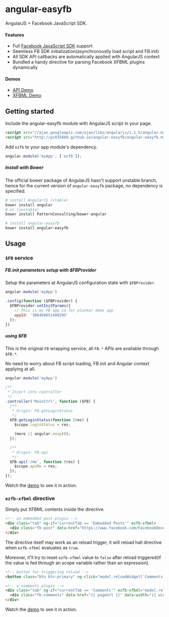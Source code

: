 # angular-easyfb

AngularJS + Facebook JavaScript SDK.

#### Features

* Full [Facebook JavaScript SDK](https://developers.facebook.com/docs/reference/javascript/) support
* Seemless FB SDK initialization(asynchronouslly load script and FB.init)
* All SDK API callbacks are automatically applied with AngularJS context
* Bundled a handy directive for parsing Facebook XFBML plugins dynamically


#### Demos

* [API Demo](http://plnkr.co/edit/qclqht?p=preview)
* [XFBML Demo](http://plnkr.co/edit/eak9VY?p=preview)

## Getting started

Include the angular-easyfb module with AngularJS script in your page.
```html
<script src="//ajax.googleapis.com/ajax/libs/angularjs/1.1.5/angular.min.js"></script>
<script src="http://pc035860.github.io/angular-easyfb/angular-easyfb.min.js"></script>
```

Add `ezfb` to your app module's dependency.
```js
angular.module('myApp', ['ezfb']);
```

##### Install with Bower

The official bower package of AngularJS hasn't support unstable branch, hence for the current version of `angular-easyfb` package, no dependency is specified.

```sh
# install AngularJS (stable)
bower install angular
# or (unstable)
bower install PatternConsulting/bower-angular

# install angular-easyfb
bower install angular-easyfb
```

## Usage

### `$FB` service

##### FB.init parameters setup with $FBProvider

Setup the parameters at AngularJS configuration state with `$FBProvider`.

```js
angular.module('myApp')

.config(function ($FBProvider) {
  $FBProvider.setInitParams({
    // This is my FB app id for plunker demo app
    appId: '386469651480295'
  });  
})
```

##### using $FB

This is the original `FB` wrapping service, all `FB.*` APIs are available through `$FB.*`.

No need to worry about FB script loading, FB.init and Angular context applying at all.

```js
angular.module('myApp')

/**
 * Inject into controller
 */
.controller('MainCtrl', function ($FB) {
  /**
   * Origin: FB.getLoginStatus
   */
  $FB.getLoginStatus(function (res) {
    $scope.loginStatus = res;

    (more || angular.noop)();
  });

  /**
   * Origin: FB.api
   */
  $FB.api('/me', function (res) {
    $scope.apiMe = res;
  });
});

```

Watch the [demo](http://plnkr.co/edit/qclqht?p=preview) to see it in action.

### `ezfb-xfbml` directive

Simply put XFBML contents inside the directive.

```html
<!-- an embedded post plugin -->
<div class="tab" ng-if="currentTab == 'Embedded Posts'" ezfb-xfbml>
  <div class="fb-post" data-href="https://www.facebook.com/FacebookDevelopers/posts/10151471074398553"></div>
</div>
```

The directive itself may work as an reload trigger, it will reload hall directive when `ezfb-xfbml` evaluates as `true`.

Moreover, it'll try to reset `ezfb-xfbml` value to `false` after reload triggered(if the value is fed through an scope variable rather than an expression).

```html
<!-- button for triggering reload -->
<button class="btn btn-primary" ng-click="model.reloadWidget['Comments'] = true">Trigger reload</button>

<!-- a comments plugin -->
<div class="tab" ng-if="currentTab == 'Comments'" ezfb-xfbml="model.reloadWidget['Comments']">
  <div class="fb-comments" data-href="{{ pageUrl }}" data-width="{{ widgetWidth }}"></div>
</div>
```

Watch the [demo](http://plnkr.co/edit/eak9VY?p=preview) to see it in action.
